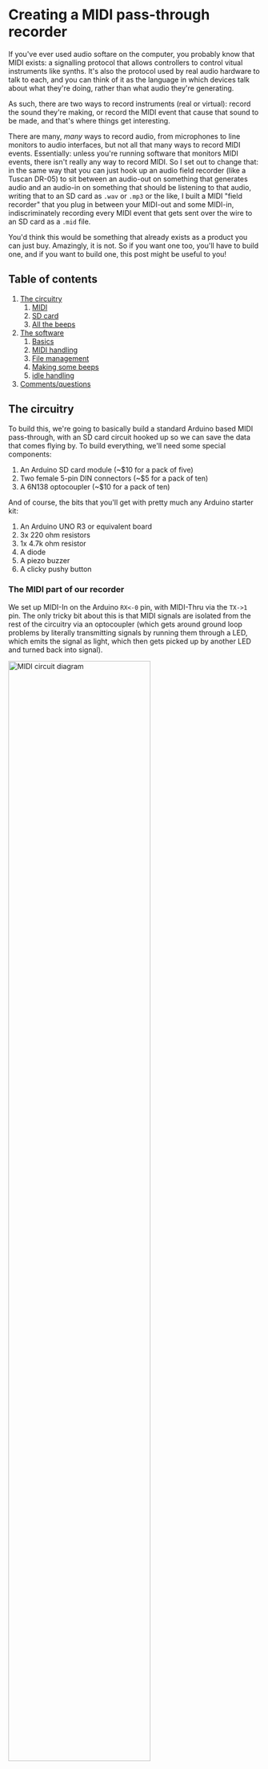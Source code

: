 # Creating a MIDI pass-through recorder

If you've ever used audio softare on the computer, you probably know that MIDI exists: a signalling protocol that allows controllers to control vitual instruments like synths. It's also the protocol used by real audio hardware to talk to each, and you can think of it as the language in which devices talk about what they're doing, rather than what audio they're generating.

As such, there are two ways to record instruments (real or virtual): record the sound they're making, or record the MIDI event that cause that sound to be made, and that's where things get interesting. 

There are many, _many_ ways to record audio, from microphones to line monitors to audio interfaces, but not all that many ways to record MIDI events. Essentially: unless you're running software that monitors MIDI events, there isn't really any way to record MIDI. So I set out to change that: in the same way that you can just hook up an audio field recorder (like a Tuscan DR-05) to sit between an audio-out on something that generates audio and an audio-in on something that should be listening to that audio, writing that to an SD card as `.wav` or `.mp3` or the like,  I built a MIDI "field recorder" that you plug in between your MIDI-out and some MIDI-in, indiscriminately recording every MIDI event that gets sent over the wire to an SD card as a `.mid` file.

You'd think this would be something that already exists as a product you can just buy. Amazingly, it is not. So if you want one too, you'll have to build one, and if you want to build one, this post might be useful to you!

## Table of contents

1. [The circuitry](#the-circuitry)
   1. [MIDI](#the-midi-part-of-our-recorder)
   1. [SD card](#the-sd-part-of-our-recorder)
   1. [All the beeps](#adding-a-beep-for-debugging)
1. [The software](#the-software)
   1. [Basics](#program-basics)
   1. [MIDI handling](#midi-handling)
   1. [File management](#file-management)
   1. [Making some beeps](#making-some-beeps)
   1. [idle handling](#autorestart)
1. [Comments/questions](#comments-and-or-questions)

## The circuitry

To build this, we're going to basically build a standard Arduino based MIDI pass-through, with an SD card circuit hooked up so we can save the data that comes flying by. To build everything, we'll need some special components:

1. An Arduino SD card module (~$10 for a pack of five)
1. Two female 5-pin DIN connectors (~$5 for a pack of ten)
1. A 6N138 optocoupler (~$10 for a pack of ten)

And of course, the bits that you'll get with pretty much any Arduino starter kit:

1. An Arduino UNO R3 or equivalent board
1. 3x 220 ohm resistors
1. 1x 4.7k ohm resistor
1. A diode
1. A piezo buzzer
1. A clicky pushy button

### The MIDI part of our recorder

We set up MIDI-In on the Arduino `RX<-0` pin, with MIDI-Thru via the `TX->1` pin. The only tricky bit about this is that MIDI signals are isolated from the rest of the circuitry via an optocoupler (which gets around ground loop problems by literally transmitting signals by running them through a LED, which emits the signal as light, which then gets picked up by another LED and turned back into signal).

<img alt="MIDI circuit diagram" src="./MIDI.png" width="75%">

### The SD part of our recorder

The SD card circuitry is literally just a matter of "connect the pins to the pins", with the only oddity being that the pins don't _quite_ line up well enough to literally just stick the SD card module directly into the Arduino.

However, note that your SD card module **may have a different pin layout** so be sure to double-check before wiring things up!

<img alt="SD module diagram" src="./sd card.png" width="50%">

### Adding a beep, for debugging

Also, we're going to add a little piezo speaker and a button that we can press to turn on (or off) playing a note corresponding to a MIDI note getting played, mostly as the audio equivalent of visual debugging. There's barely any work here: we hook up the "speaker" between pin 8 and ground, and the button to pin 2. Beep, beep!

<img alt="beep beep button diagram" src="./button.png" width="50%">

## The Software

With the circuitry set up, let's start writing our program, focussing on dealing with each circuit in its own section

1. program basics
1. basic signal handling (MIDI library)
1. basic file writing (SD library)
1. Audio debugging (beep beep)
1. Usability bonus: "clean restart" on idle

### Program basics

Our basic program will need to import the standard [SD](https://www.arduino.cc/en/reference/SD) library, as well as the [MIDI](https://github.com/FortySevenEffects/arduino_midi_library) library (which you'll probably need to [install first](https://github.com/FortySevenEffects/arduino_midi_library#getting-started)).

Note that if you don't want to "follow along" and instead you just want the code, you can copy-paste the code found over in [midi-recorder.ino](https://raw.githubusercontent.com/Pomax/arduino-midi-recorder/master/midi-recorder.ino) into the Arduino IDE.

```c++
#include <SD.h>
#include <MIDI.h>

MIDI_CREATE_DEFAULT_INSTANCE();

void setup() {
  // we'll put some more code here in the next sections
}

void loop() {
  // we'll put some more code here in the next sections
}
```

And we're done!

Of course this doesn't _do_ anything yet, so let's add the rest of the code, too.

### MIDI handling

For our MIDI handling, we'll need to set up listeners for MIDI events, and make sure to poll for that data during the program loop:

```c++
void setup() {
  MIDI.begin(MIDI_CHANNEL_OMNI);
  MIDI.setHandleNoteOn(handleNoteOn);
  MIDI.setHandleNoteOff(handleNoteOff);
  MIDI.setHandlePitchBend(handlePitchBend);
  MIDI.setHandleControlChange(handleControlChange);
}

void loop() {
  MIDI.read();
}
```

This sets up MIDI listening on all MIDI channels (there are sixteen of them, and we don't want to guess which channels are active), and reads out the MIDI data from `RX<-0` - you may have noticed we don't explicitly set a baud rate: the MIDI spec only allows for 31,250 bits per second, so the Arduino MIDI library automatically makes sure to set the correct polling rate for us.

That leaves implementing our MIDI event handling:

```c++
#define NOTE_OFF_EVENT 0x80
#define NOTE_ON_EVENT 0x90
#define CONTROL_CHANGE_EVENT 0xB0
#define PITCH_BEND_EVENT 0xE0

void handleNoteOff(byte CHANNEL, byte pitch, byte velocity) {
  byte event_type_on_channel = NOTE_OFF_EVENT | CHANNEL;
  write_to_file(event_type_on_channel, pitch, velocity);
}

void handleNoteOn(byte CHANNEL, byte pitch, byte velocity) {
  byte event_type_on_channel = NOTE_ON_EVENT | CHANNEL;
  write_to_file(event_type_on_channel, pitch, velocity);
}

void handleControlChange(byte CHANNEL, byte controller, byte value) {
  byte event_type_on_channel = CONTROL_CHANGE_EVENT | CHANNEL;
  write_to_file(event_type_on_channel, controller, value);
}

void handlePitchBend(byte CHANNEL, int bend_value) {
  byte event_type_on_channel = PITCH_BEND_EVENT | CHANNEL;
  
  // Per the MIDI spec, bend_value is 14 bits, and needs
  // to be encoded as two 7-bit bytes, encoded as the
  // lowest 7 bits in the first byte, and the highest 7
  // bits in the second byte:
  byte low_7_bits = (byte) (bend_value & 0x7F);
  byte high_7_bits = (byte) ((bend_value >> 7) & 0x7F);

  write_to_file(event_type_on_channel, low_7_bits, high_7_bits);
}
```

This is a good start, but MIDI events are just that: events, and events happen "at some specific time" which we're still going to have to capture. MIDI events don't rely on absolute time based on some kind of real time clock (which is good for us, because Arduino doesn't have an RTC built in!) and instead relies on counting a "time delta": it marks events with the number of "MIDI clock ticks" since the previous event, with the very first event in the event stream having an explicit time delta of zero.

So: let's write a `get_time_delta()` function that we can use to get the number of MIDI ticks since the last event (=since the last time `get_time_delta()` got called) so that we have all the data we need ready to start writing MIDI to file:

```c++
unsigned long start_time = 0;
unsigned long last_time = 0;
unsigned int time_delta = 0;

int get_time_delta() {
  if (start_time == 0) {
    start_time = micros();
    last_time = start_time;
    return 0;
  }
  time_delta = (micros() - last_time) / 100;
  last_time += time_delta ;
  return delta;
}
```

This function seems bigger than it has to be: we _could_ just start the clock when our sketch starts, setting `last_time=micros()` in `setup()`, and then in `get_time_delta` only have the `time_delta` calculation and `last_time` update, but that would be explicitly encoding "a lot of nothing" at the start of our MIDI file: we'd be counting the ticks for the first event relative to starting the program, rather than treating the first event as starting at tick zero. So instead, we explicitly encode the time that the first event happens as `start_time` and then we start delta calculation relative to that, instead.

You may also have noticed that we're (a) using `micros()` instead of the more common `millis()`, and (b) we're not even using that value directly, we're scaling it so that our ticks are 1/10,000th of a second instead. The reason here is that the MIDI spec links "the number of ticks per quaver/quarter note" and "the time it takes to play a quaver/quarter note" based on microseconds: in our case, we'll be defining a quaver/quarter note as taking 390,000μs, spanning an interval of 4000 ticks. So, in order to make sure there's we're using the correct scale for the number of ticks, we'll need to divide `micros()` by 100.

That then leaves updating our handlers:

```c++
void handleNoteOn(byte CHANNEL, byte pitch, byte velocity) {
  ...
  write_to_file(..., get_time_delta());
}

void handleNoteOff(byte CHANNEL, byte pitch, byte velocity) {
  ...
  write_to_file(..., get_time_delta());
}

void handleControlChange(byte CHANNEL, byte controller_code, byte value) {
  ...
  write_to_file(..., get_time_delta());
}

void handlePitchBend(byte CHANNEL, int bend_value) {
  ...
  write_to_file(..., get_time_delta());
}
```

Which means we can move on to actually writing MIDI data to a `.mid` file!

### File management

...

### Making some beeps

...

### Autorestart

...

# Comments and/or questions

Hit up [the issue tracker](https://github.com/Pomax/arduino-midi-recorder/issues) if you want to have a detailed conversation, or just tweet/toot at me on [Twitter](https://twitter.com/TheRealPomax) or [Mastodon](https://mastodon.social/@TheRealPomax) if you want the kind of momentary engagement the internet seems to be for these days =)

— Pomax
